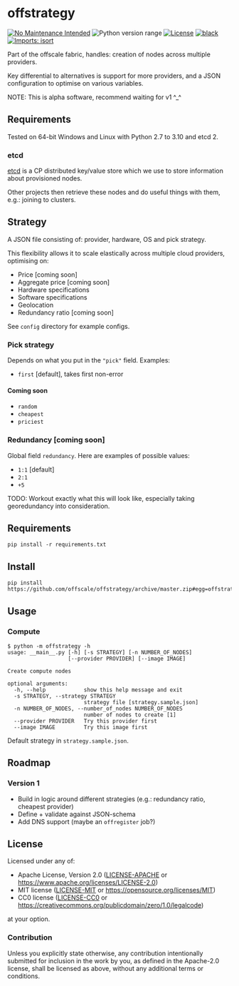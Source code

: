 offstrategy
===========
[![No Maintenance Intended](http://unmaintained.tech/badge.svg)](http://unmaintained.tech)
![Python version range](https://img.shields.io/badge/python-2.7%20|%203.4%20|%203.5%20|%203.6%20|%203.7%20|%203.8%20|%203.9%20|%203.10%20|%203.11.0b5-blue.svg)
[![License](https://img.shields.io/badge/license-Apache--2.0%20OR%20MIT%20OR%20CC0-blue.svg)](https://opensource.org/licenses/Apache-2.0)
[![black](https://img.shields.io/badge/code%20style-black-000000.svg)](https://github.com/psf/black)
[![Imports: isort](https://img.shields.io/badge/%20imports-isort-%231674b1?style=flat&labelColor=ef8336)](https://pycqa.github.io/isort)

Part of the offscale fabric, handles: creation of nodes across multiple providers.

Key differential to alternatives is support for more providers, and a JSON configuration to optimise on various variables.

NOTE: This is alpha software, recommend waiting for v1 ^_^

## Requirements

Tested on 64-bit Windows and Linux with Python 2.7 to 3.10 and etcd 2.

### etcd
[etcd](https://github.com/coreos/etcd) is a CP distributed key/value store which we use to store information about provisioned nodes.

Other projects then retrieve these nodes and do useful things with them, e.g.: joining to clusters.

## Strategy

A JSON file consisting of: provider, hardware, OS and pick strategy.

This flexibility allows it to scale elastically across multiple cloud providers, optimising on:

  - Price [coming soon]
  - Aggregate price [coming soon]
  - Hardware specifications
  - Software specifications
  - Geolocation
  - Redundancy ratio [coming soon]

See `config` directory for example configs.

### Pick strategy

Depends on what you put in the `"pick"` field. Examples:

  - `first` [default], takes first non-error

#### Coming soon

  - `random`
  - `cheapest`
  - `priciest`

### Redundancy [coming soon]

Global field `redundancy`. Here are examples of possible values:

  - `1:1` [default]
  - `2:1`
  - `+5`

TODO: Workout exactly what this will look like, especially taking georedundancy into consideration.

## Requirements

    pip install -r requirements.txt

## Install

    pip install https://github.com/offscale/offstrategy/archive/master.zip#egg=offstrategy

## Usage

### Compute

    $ python -m offstrategy -h
    usage: __main__.py [-h] [-s STRATEGY] [-n NUMBER_OF_NODES]
                       [--provider PROVIDER] [--image IMAGE]
    
    Create compute nodes
    
    optional arguments:
      -h, --help            show this help message and exit
      -s STRATEGY, --strategy STRATEGY
                            strategy file [strategy.sample.json]
      -n NUMBER_OF_NODES, --number_of_nodes NUMBER_OF_NODES
                            number of nodes to create [1]
      --provider PROVIDER   Try this provider first
      --image IMAGE         Try this image first

Default strategy in `strategy.sample.json`.

## Roadmap

### Version 1

  - Build in logic around different strategies (e.g.: redundancy ratio, cheapest provider)
  - Define + validate against JSON-schema
  - Add DNS support (maybe an `offregister` job?)

## License

Licensed under any of:

- Apache License, Version 2.0 ([LICENSE-APACHE](LICENSE-APACHE) or <https://www.apache.org/licenses/LICENSE-2.0>)
- MIT license ([LICENSE-MIT](LICENSE-MIT) or <https://opensource.org/licenses/MIT>)
- CC0 license ([LICENSE-CC0](LICENSE-CC0) or <https://creativecommons.org/publicdomain/zero/1.0/legalcode>)

at your option.

### Contribution

Unless you explicitly state otherwise, any contribution intentionally submitted
for inclusion in the work by you, as defined in the Apache-2.0 license, shall be
licensed as above, without any additional terms or conditions.
